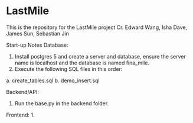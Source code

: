 # LastMile
This is the repository for the LastMile project
Cr. Edward Wang, Isha Dave, James Sun, Sebastian Jin

Start-up Notes
Database: 
1. Install postgres 5 and create a server and database, ensure the server name is localhost and the database is named fina_mile.
2. Execute the following SQL files in this order:

  a. create_tables.sql
  b. demo_insert.sql

Backend/API:
1. Run the base.py in the backend folder.

Frontend:
1. 

